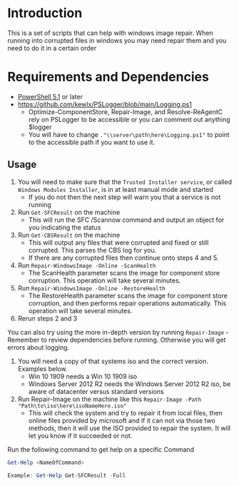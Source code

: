 # Introduction
This is a set of scripts that can help with windows image repair. When running into corrupted files in windows you may need repair them and you need to do it in a certain order

# Requirements and Dependencies
* [PowerShell 5.1](https://www.microsoft.com/en-us/download/details.aspx?id=54616) or later
* https://github.com/kewlx/PSLogger/blob/main/Logging.ps1
    * Optimize-ComponentStore, Repair-Image, and Resolve-ReAgentC rely on PSLogger to be accessible or you can comment out anything $logger
    * You will have to change `."\\server\path\here\Logging.ps1"` to point to the accessible path if you want to use it.

## Usage

1. You will need to make sure that the `Trusted Installer service`, or called `Windows Modules Installer`, is in at least manual mode and started
    * If you do not then the next step will warn you that a service is not running
2. Run `Get-SFCResult` on the machine
    * This will run the SFC /Scannow command and output an object for you indicating the status
3. Run `Get-CBSResult` on the machine
    * This will output any files that were corrupted and fixed or still corrupted. This parses the CBS log for you.
    * If there are any corrupted files then continue onto steps 4 and 5.
4. Run `Repair-WindowsImage -Online -ScanHealth`
   * The ScanHealth parameter scans the image for component store corruption. This operation will take several minutes.
5. Run `Repair-WindowsImage -Online -RestoreHealth`
   * The RestoreHealth parameter scans the image for component store corruption, and then performs repair operations automatically. This operation will take several minutes.
6. Rerun steps 2 and 3

You can also try using the more in-depth version by running `Repair-Image` - Remember to review dependencies before running. Otherwise you will get errors about logging.
1. You will need a copy of that systems iso and the correct version. Examples below.
    * Win 10 1909 needs a Win 10 1909 iso
    * Windows Server 2012 R2 needs the Windows Server 2012 R2 iso, be aware of datacenter versus standard versions
2. Run Repair-Image on the machine like this `Repair-Image -Path "Path\to\iso\here\isoNameHere.iso"`
    * This will check the system and try to repair it from local files, then online files provided by microsoft and if it can not via those two methods, then it will use the ISO provided to repair the system. It will let you know if it succeeded or not.

Run the following command to get help on a specific Command

```Powershell
Get-Help <NameOfCommand>

Example: Get-Help Get-SFCResult -Full
```
